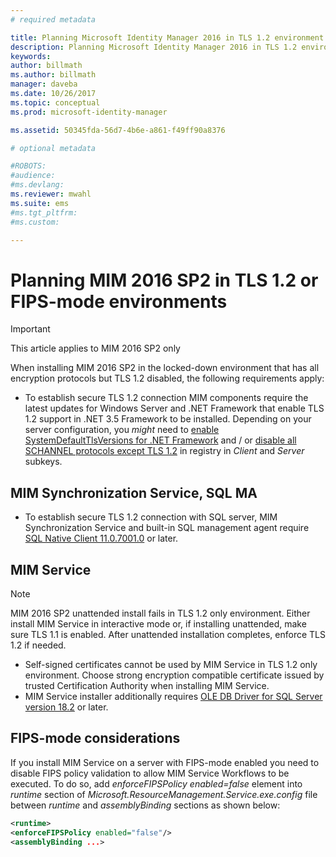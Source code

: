 ```yaml
---
# required metadata

title: Planning Microsoft Identity Manager 2016 in TLS 1.2 environment | Microsoft Docs
description: Planning Microsoft Identity Manager 2016 in TLS 1.2 environment
keywords:
author: billmath
ms.author: billmath
manager: daveba
ms.date: 10/26/2017
ms.topic: conceptual
ms.prod: microsoft-identity-manager

ms.assetid: 50345fda-56d7-4b6e-a861-f49ff90a8376

# optional metadata

#ROBOTS:
#audience:
#ms.devlang:
ms.reviewer: mwahl
ms.suite: ems
#ms.tgt_pltfrm:
#ms.custom:

---
```


# Planning MIM 2016 SP2 in TLS 1.2 or FIPS-mode environments


> [!IMPORTANT]
> This article applies to MIM 2016 SP2 only

When installing MIM 2016 SP2 in the locked-down environment that has all encryption protocols but TLS 1.2 disabled, the following requirements apply:
- To establish secure TLS 1.2 connection MIM components require the latest updates for Windows Server and .NET Framework that enable TLS 1.2 support in .NET 3.5 Framework to be installed. Depending on your server configuration, you *might* need to [enable SystemDefaultTlsVersions for .NET Framework](https://support.microsoft.com/help/3154520/support-for-tls-system-default-versions-included-in-the-net-framework) and / or [disable all SCHANNEL protocols except TLS 1.2](/windows-server/security/tls/tls-registry-settings) in registry in *Client* and *Server* subkeys.

## MIM Synchronization Service, SQL MA

- To establish secure TLS 1.2 connection with SQL server, MIM Synchronization Service and built-in SQL management agent require [SQL Native Client 11.0.7001.0](https://www.microsoft.com/download/details.aspx?id=50402) or later.

## MIM Service
   >[!NOTE]
   >MIM 2016 SP2 unattended install fails in TLS 1.2 only environment. Either install MIM Service in interactive mode or, if installing unattended, make sure TLS 1.1 is enabled. After unattended installation completes, enforce TLS 1.2 if needed.

- Self-signed certificates cannot be used by MIM Service in TLS 1.2 only environment. Choose strong encryption compatible certificate issued by trusted Certification Authority when installing MIM Service.
- MIM Service installer additionally requires [OLE DB Driver for SQL Server version 18.2](https://www.microsoft.com/download/details.aspx?id=56730) or later.

## FIPS-mode considerations

If you install MIM Service on a server with FIPS-mode enabled you need to disable FIPS policy validation to allow MIM Service Workflows to be executed. To do so, add *enforceFIPSPolicy enabled=false* element into *runtime* section of *Microsoft.ResourceManagement.Service.exe.config* file between *runtime* and *assemblyBinding* sections as shown below:

```XML
<runtime>
<enforceFIPSPolicy enabled="false"/>
<assemblyBinding ...>
```    
